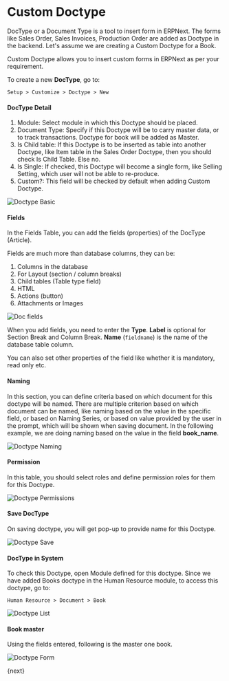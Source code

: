 <!-- add-breadcrumbs -->
# Custom Doctype

DocType or a Document Type is a tool to insert form in ERPNext. The forms like Sales Order,
Sales Invoices, Production Order are added as Doctype in the backend. Let's assume we are
creating a Custom Doctype for a Book.

Custom Doctype allows you to insert custom forms in ERPNext as per your requirement.

To create a new **DocType**, go to:

`Setup > Customize > Doctype > New`

#### DocType Detail

1. Module: Select module in which this Doctype should be placed.
1. Document Type: Specify if this Doctype will be to carry master data, or to track transactions. Doctype
for book will be added as Master.
1. Is Child table: If this Doctype is to be inserted as table into another Doctype, like Item table
in the Sales Order Doctype, then you should check Is Child Table. Else no.
1. Is Single: If checked, this Doctype will become a single form, like Selling Setting, which user will
not be able to re-produce.
1. Custom?: This field will be checked by default when adding Custom Doctype.

<img alt="Doctype Basic" class="screenshot" src="/docs/assets/img/setup/customize/doctype-basics.png">

#### Fields

In the Fields Table, you can add the fields (properties) of the DocType (Article).

Fields are much more than database columns, they can be:

1. Columns in the database
1. For Layout (section / column breaks)
1. Child tables (Table type field)
1. HTML
1. Actions (button)
1. Attachments or Images

<img alt="Doc fields" class="screenshot" src="/docs/assets/img/setup/customize/Doctype-all-fields.png">

When you add fields, you need to enter the **Type**. **Label** is optional for Section Break and Column Break. **Name** (`fieldname`) is the name of the database table column.

You can also set other properties of the field like whether it is mandatory, read only etc.

#### Naming

In this section, you can define criteria based on which document for this doctype will be named. There are multiple criterion based on which document can be named, like naming based on the value in the specific field, or based on Naming Series, or based on value provided by the user in the prompt, which will be shown when saving document. In the following example, we are doing naming based on the value in the field **book_name**.

<img alt="Doctype Naming" class="screenshot" src="/docs/assets/img/setup/customize/doctype-field-naming.png">

#### Permission

In this table, you should select roles and define permission roles for them for this Doctype.

<img alt="Doctype Permissions" class="screenshot" src="/docs/assets/img/setup/customize/Doctype-permissions.png">

#### Save DocType

On saving doctype, you will get pop-up to provide name for this Doctype.

<img alt="Doctype Save" class="screenshot" src="/docs/assets/img/setup/customize/Doctype-save.png">

#### DocType in System

To check this Doctype, open Module defined for this doctype. Since we have added Books doctype in the
Human Resource module, to access this doctype, go to:

`Human Resource > Document > Book`

<img alt="Doctype List" class="screenshot" src="/docs/assets/img/setup/customize/Doctype-list-view.png">

#### Book master

Using the fields entered, following is the master one book.

<img alt="Doctype Form" class="screenshot" src="/docs/assets/img/setup/customize/Doctype-book-added.png">

{next}
